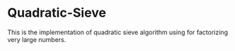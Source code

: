# Quadratic-Sieve
This is the implementation of quadratic sieve algorithm using for factorizing very large numbers.
